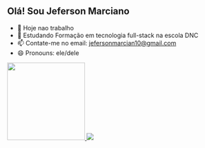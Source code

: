 ## Olá! Sou Jeferson Marciano


- 🔭 Hoje nao trabalho
- 🌱 Estudando Formação em tecnologia full-stack na escola DNC
- 📫 Contate-me no email: jefersonmarcian10@gmail.com
- 😄 Pronouns: ele/dele

<div>
  <a href="https://github.com/jefersonmarciano">
  <img height="180em" src="https://github-readme-stats.vercel.app/api?jefersonmarciano&show_incon=false&theme=dracula&include_all_commits=true&count_private=true"/>
  <img heigth="180em" src="https://github-readme-stats.vercel.app/api?jefersonmarciano=anuraghazra&show_icons=true&theme=transparent"/>
</div>
